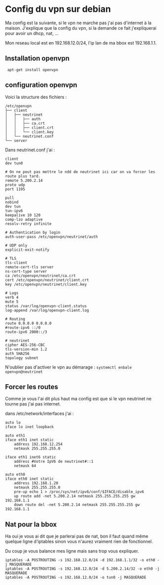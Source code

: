 # Config du vpn sur debian

Ma config est la suivante, si le vpn ne marche pas j'ai pas d'internet à la maison.
J'explique que la config du vpn, si la demande ce fait j'expliquerai pour avoir un dhcp, nat, ...

Mon reseau local est en 192.168.12.0/24, l'ip lan de ma bbox est 192.168.1.1.

## Installation openvpn
``` apt-get install openvpn```

## configuration openvpn
Voici la structure des fichiers : 
```
/etc/openvpn
├── client
│   ├── neutrinet
│   │   ├── auth
│   │   ├── ca.crt
│   │   ├── client.crt
│   │   └── client.key
│   └── neutrinet.conf
└── server

```

Dans neutrinet.conf j'ai : 
```
client
dev tun0

# On ne peut pas mettre le ndd de neutrinet ici car on va forcer les route plus tard.
remote 5.200.2.14
proto udp
port 1195

pull
nobind
dev tun
tun-ipv6
keepalive 10 120
comp-lzo adaptive
resolv-retry infinite

# Authentication by login
auth-user-pass /etc/openvpn/neutrinet/auth

# UDP only
explicit-exit-notify

# TLS
tls-client
remote-cert-tls server
ns-cert-type server
ca /etc/openvpn/neutrinet/ca.crt
cert /etc/openvpn/neutrinet/client.crt
key /etc/openvpn/neutrinet/client.key

# Logs
verb 4
mute 5
status /var/log/openvpn-client.status
log-append /var/log/openvpn-client.log

# Routing
route 0.0.0.0 0.0.0.0
#route-ipv6 ::/0
route-ipv6 2000::/3

# neutrinet
cipher AES-256-CBC
tls-version-min 1.2
auth SHA256
topology subnet

```

N'oublier pas d'activer le vpn au démarage : 
``` systemctl enbale openvpn@neutrinet ```

## Forcer les routes
Comme je vous l'ai dit plus haut ma config est que si le vpn neutrinet ne tourne pas j'ai pas internet.

dans /etc/network/interfaces j'ai : 
```
auto lo
iface lo inet loopback

auto eth1
iface eth1 inet static
	address 192.168.12.254
	netmask 255.255.255.0

iface eth1 inet6 static
	address #Votre IpV6 de neutrinet#::1
	netmask 64

auto eth0
iface eth0 inet static
	address 192.168.1.20
	netmask 255.255.255.0
	pre-up echo 1 > /proc/sys/net/ipv6/conf/$IFACE/disable_ipv6
	up route add -net 5.200.2.14 netmask 255.255.255.255 gw 192.168.1.1
	down route del -net 5.200.2.14 netmask 255.255.255.255 gw 192.168.1.1

```

## Nat pour la bbox

Ha oui je vous ai dit que je parlerai pas de nat, bon il faut quand même quelque ligne d'iptables sinon vous n'aurez vraiment rien de fonctionnel.

Du coup je vous balance mes ligne mais sans trop vous expliquer.

```
iptables -A POSTROUTING -s 192.168.12.0/24 -d 192.168.1.1/32 -o eth0 -j MASQUERADE 
iptables -A POSTROUTING -s 192.168.12.0/24 -d 5.200.2.14/32 -o eth0 -j MASQUERADE
iptables -A POSTROUTING -s 192.168.12.0/24 -o tun0 -j MASQUERADE

```

